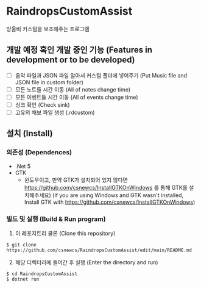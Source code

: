 # RaindropsCustomAssist
방울비 커스텀을 보조해주는 프로그램

## 개발 예정 혹인 개발 중인 기능 (Features in development or to be developed)
- [ ] 음악 파일과 JSON 파일 알아서 커스텀 폴더에 넣어주기 (Put Music file and JSON file in custom folder)
- [ ] 모든 노트들 시간 이동 (All of notes change time)
- [ ] 모든 이벤트들 시간 이동 (All of events change time)
- [ ] 싱크 확인 (Check sink)
- [ ] 고유의 채보 파일 생성 (.rdcustom)

## 설치 (Install)
### 의존성 (Dependences)
- .Net 5
- GTK
    - 윈도우이고, 만약 GTK가 설치되어 있지 않다면 https://github.com/csnewcs/InstallGTKOnWindows 를 통해 GTK를 설치해주세요)
      (If you are using Windows and GTK wasn't installed, Install GTK with https://github.com/csnewcs/InstallGTKOnWindows)

### 빌드 및 실행 (Build & Run program)
1. 이 레포지트리 클론 (Clone this repository)
```
$ git clone https://github.com/csnewcs/RaindropsCustomAssist/edit/main/README.md
```
2. 해당 디렉터리에 들어간 후 실행 (Enter the directory and run)
```
$ cd RaindropsCustomAssist
$ dotnet run
```
